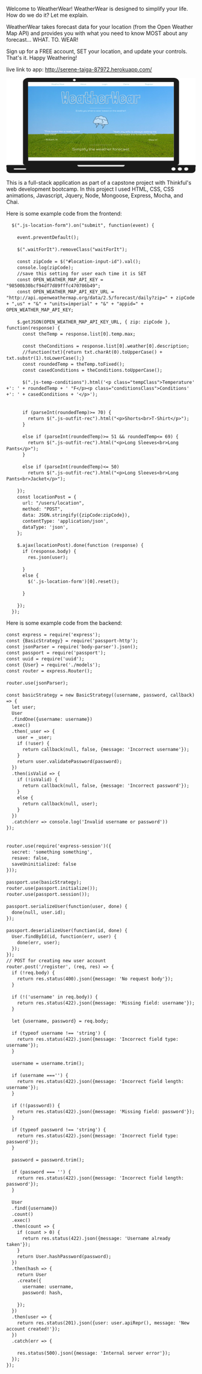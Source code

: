 Welcome to WeatherWear! WeatherWear is designed to simplify your life. How do we do it? Let me explain.



WeatherWear takes forecast data for your location (from the Open Weather Map API) and provides you with what you need to know MOST about any forecast... WHAT. TO. WEAR!



Sign up for a FREE account, SET your location, and update your controls. That's it. Happy Weathering!


live link to app: http://serene-taiga-87972.herokuapp.com/

![Alt text](/public/images/weatherwearLaptop.png)

This is a full-stack application as part of a capstone project with Thinkful's web development bootcamp.
In this project I used HTML, CSS, CSS animations, Javascript, Jquery, Node, Mongoose, Express, Mocha, and Chai.

Here is some example code from the frontend:
```
  $(".js-location-form").on("submit", function(event) {

    event.preventDefault();

    $(".waitForIt").removeClass("waitForIt");

    const zipCode = $("#location-input-id").val();
    console.log(zipCode);
    //save this setting for user each time it is SET
    const OPEN_WEATHER_MAP_API_KEY = "98500b30bcf94df7d89fffc470786b49";
    const OPEN_WEATHER_MAP_API_KEY_URL = "http://api.openweathermap.org/data/2.5/forecast/daily?zip=" + zipCode + ",us" + "&" + "units=imperial" + "&" + "appid=" + OPEN_WEATHER_MAP_API_KEY;

    $.getJSON(OPEN_WEATHER_MAP_API_KEY_URL, { zip: zipCode }, function(response) {
      const theTemp = response.list[0].temp.max;

      const theConditions = response.list[0].weather[0].description;
      //function(txt){return txt.charAt(0).toUpperCase() + txt.substr(1).toLowerCase();}
      const roundedTemp = theTemp.toFixed();
      const casedConditions = theConditions.toUpperCase();

      $(".js-temp-conditions").html('<p class="tempClass">Temperature' +': ' + roundedTemp + ' °F</p><p class="conditionsClass">Conditions' +': ' + casedConditions + '</p>');


      if (parseInt(roundedTemp)>= 70) {
        return $(".js-outfit-rec").html("<p>Shorts<br>T-Shirt</p>");
      }

      else if (parseInt(roundedTemp)>= 51 && roundedTemp<= 69) {
        return $(".js-outfit-rec").html("<p>Long Sleeves<br>Long Pants</p>");
      }

      else if (parseInt(roundedTemp)<= 50) 
        return $(".js-outfit-rec").html("<p>Long Sleeves<br>Long Pants<br>Jacket</p>");

    });
    const locationPost = {
      url: "/users/location",
      method: "POST",
      data: JSON.stringify({zipCode:zipCode}),
      contentType: 'application/json',
      dataType: 'json',
    };

    $.ajax(locationPost).done(function (response) {
      if (response.body) {
        res.json(user);

      }
      else {
        $('.js-location-form')[0].reset();
        
      }

    });
  });
```

Here is some example code from the backend:
```
const express = require('express');
const {BasicStrategy} = require('passport-http');
const jsonParser = require('body-parser').json();
const passport = require('passport');
const uuid = require('uuid');
const {User} = require('./models');
const router = express.Router();

router.use(jsonParser);

const basicStrategy = new BasicStrategy((username, password, callback) => {
  let user;
  User
  .findOne({username: username})
  .exec()
  .then(_user => {
    user = _user;
    if (!user) {
      return callback(null, false, {message: 'Incorrect username'});
    }
    return user.validatePassword(password);
  })
  .then(isValid => {
    if (!isValid) {
      return callback(null, false, {message: 'Incorrect password'});
    }
    else {
      return callback(null, user);
    }
  })
  .catch(err => console.log('Invalid username or password'))
});


router.use(require('express-session')({
  secret: 'something something',
  resave: false,
  saveUninitialized: false
}));

passport.use(basicStrategy);
router.use(passport.initialize());
router.use(passport.session());

passport.serializeUser(function(user, done) {
  done(null, user.id);
});

passport.deserializeUser(function(id, done) {
  User.findById(id, function(err, user) {
    done(err, user);
  });
});
// POST for creating new user account
router.post('/register', (req, res) => {
  if (!req.body) {
    return res.status(400).json({message: 'No request body'});
  }

  if (!('username' in req.body)) {
    return res.status(422).json({message: 'Missing field: username'});
  }

  let {username, password} = req.body;

  if (typeof username !== 'string') {
    return res.status(422).json({message: 'Incorrect field type: username'});
  }

  username = username.trim();

  if (username ==='') {
    return res.status(422).json({message: 'Incorrect field length: username'});
  }

  if (!(password)) {
    return res.status(422).json({message: 'Missing field: password'});
  }

  if (typeof password !== 'string') {
    return res.status(422).json({message: 'Incorrect field type: password'});
  }

  password = password.trim();

  if (password === '') {
    return res.status(422).json({message: 'Incorrect field length: password'});
  }

  User
  .find({username})
  .count()
  .exec()
  .then(count => {
    if (count > 0) {
      return res.status(422).json({message: 'Username already taken'});
    }
    return User.hashPassword(password);
  })
  .then(hash => {
    return User
    .create({
      username: username,
      password: hash,

    });
  })
  .then(user => {
    return res.status(201).json({user: user.apiRepr(), message: 'New account created!'});
  })
  .catch(err => {

    res.status(500).json({message: 'Internal server error'});
  });
});
```









